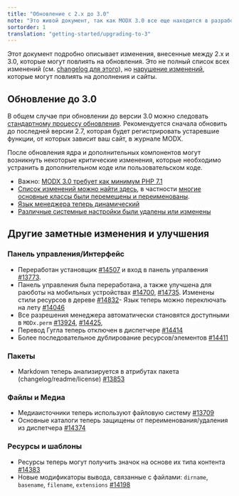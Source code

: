 ```yaml
---
title: "Обновление с 2.x до 3.0"
note: "Это живой документ, так как MODX 3.0 все еще находится в разработке. В настоящее время еще не рекомендуется обновлять сайты до MODX 3.0, Если вы не являетесь разработчиком, который хочет протестировать и подготовить свои дополнения"
sortorder: 1
translation: "getting-started/upgrading-to-3"
---
```


Этот документ подробно описывает изменения, внесенные между 2.x и 3.0, которые могут повлиять на обновления. Это не полный список всех изменений (см. [changelog для этого](https://github.com/modxcms/revolution/blob/3.x/core/docs/changelog.txt)), но [нарушение изменений](getting-started/upgrading-to-3/breaking-changes), которые могут повлиять на дополнения и сайты.

## Обновление до 3.0

В общем случае при обновлении до версии 3.0 можно следовать [стандартному процессу обновления](getting-started/maintenance/upgrading). Рекомендуется сначала обновить до последней версии 2.7, которая будет регистрировать устаревшие функции, от которых зависит ваш сайт, в журнале MODX.

После обновления ядра и дополнительных компонентов могут возникнуть некоторые критические изменения, которые необходимо устранить в дополнительном коде или пользовательском коде.

-   Важно: [MODX 3.0 требует как минимум PHP 7.1](getting-started/upgrading-to-3/requirements)
-   [Список изменений можно найти здесь](getting-started/upgrading-to-3/breaking-changes), в частности [многие основные классы были перемещены и переименованы](getting-started/upgrading-to-3/class-names).
-   [Язык менеджера теперь динамический](getting-started/upgrading-to-3/manager-language)
-   [Различные системные настройки были удалены или изменены](getting-started/upgrading-to-3/system-settings)

## Другие заметные изменения и улучшения

### Панель управления/Интерфейс

-   Переработан установщик [#14507](https://github.com/modxcms/revolution/pull/14507) и вход в панель упралвения [#13773](https://github.com/modxcms/revolution/pull/13773).
-   Панель управления была переработана, а также улучшена для раюботы на мобильных устройствах [#14700](https://github.com/modxcms/revolution/pull/14700), [#14735](https://github.com/modxcms/revolution/pull/14735). Изменены стили ресурсов в дереве [#14832](https://github.com/modxcms/revolution/pull/14832)- Язык теперь можно переключать на лету [#14046](https://github.com/modxcms/revolution/pull/14046)
-   Все разрешения менеджера автоматически становятся доступными в `MODx.perm` [#13924](https://github.com/modxcms/revolution/pull/13924), [#14425](https://github.com/modxcms/revolution/pull/14425),
-   Перевод Гугла теперь отключен в диспетчере [#14414](https://github.com/modxcms/revolution/pull/14414)
-   Более последовательное дублирование ресурсов/элементов [#14411](https://github.com/modxcms/revolution/pull/14411)

### Пакеты

-   Markdown теперь анализируется в атрибутах пакета (changelog/readme/license) [#13853](https://github.com/modxcms/revolution/pull/13853)

### Файлы и Медиа

-   Медиаисточники теперь используют файловую систему [#13709](https://github.com/modxcms/revolution/pull/13709)
-   Основные каталоги теперь защищены от переименования/удаления из диспетчера [#14374](https://github.com/modxcms/revolution/pull/14374)

### Ресурсы и шаблоны

-   Ресурсы теперь могут получить значок на основе их типа контента [#14383](https://github.com/modxcms/revolution/pull/14383)
-   Новые модификаторы вывода, связанные с файлами: `dirname`, `basename`, `filename`, `extensions` [#14198](https://github.com/modxcms/revolution/pull/14198)
